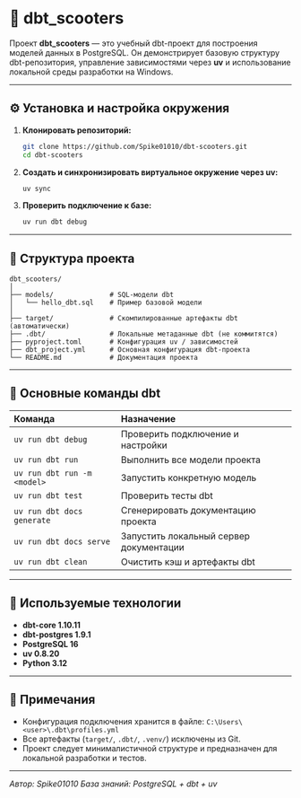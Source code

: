 # 🚴 dbt_scooters

Проект **dbt_scooters** — это учебный dbt-проект для построения моделей данных в PostgreSQL.
Он демонстрирует базовую структуру dbt-репозитория, управление зависимостями через **uv**
и использование локальной среды разработки на Windows.

---

## ⚙️ Установка и настройка окружения

1. **Клонировать репозиторий:**

   ```bash
   git clone https://github.com/Spike01010/dbt-scooters.git
   cd dbt-scooters
   ```

2. **Создать и синхронизировать виртуальное окружение через uv:**

   ```bash
   uv sync
   ```

3. **Проверить подключение к базе:**

   ```bash
   uv run dbt debug
   ```

---

## 🧩 Структура проекта

```
dbt_scooters/
│
├── models/              # SQL-модели dbt
│   └── hello_dbt.sql    # Пример базовой модели
│
├── target/              # Скомпилированные артефакты dbt (автоматически)
├── .dbt/                # Локальные метаданные dbt (не коммитятся)
├── pyproject.toml       # Конфигурация uv / зависимостей
├── dbt_project.yml      # Основная конфигурация dbt-проекта
└── README.md            # Документация проекта
```

---

## 🧡 Основные команды dbt

| Команда                     | Назначение                              |
| :-------------------------- | :-------------------------------------- |
| `uv run dbt debug`          | Проверить подключение и настройки       |
| `uv run dbt run`            | Выполнить все модели проекта            |
| `uv run dbt run -m <model>` | Запустить конкретную модель             |
| `uv run dbt test`           | Проверить тесты dbt                     |
| `uv run dbt docs generate`  | Сгенерировать документацию проекта      |
| `uv run dbt docs serve`     | Запустить локальный сервер документации |
| `uv run dbt clean`          | Очистить кэш и артефакты dbt            |

---

## 🧪 Используемые технологии

* **dbt-core 1.10.11**
* **dbt-postgres 1.9.1**
* **PostgreSQL 16**
* **uv 0.8.20**
* **Python 3.12**

---

## 📄 Примечания

* Конфигурация подключения хранится в файле:
  `C:\Users\<user>\.dbt\profiles.yml`
* Все артефакты (`target/`, `.dbt/`, `.venv/`) исключены из Git.
* Проект следует минималистичной структуре и предназначен для локальной разработки и тестов.

---

*Автор: Spike01010*
*База знаний: PostgreSQL + dbt + uv*
